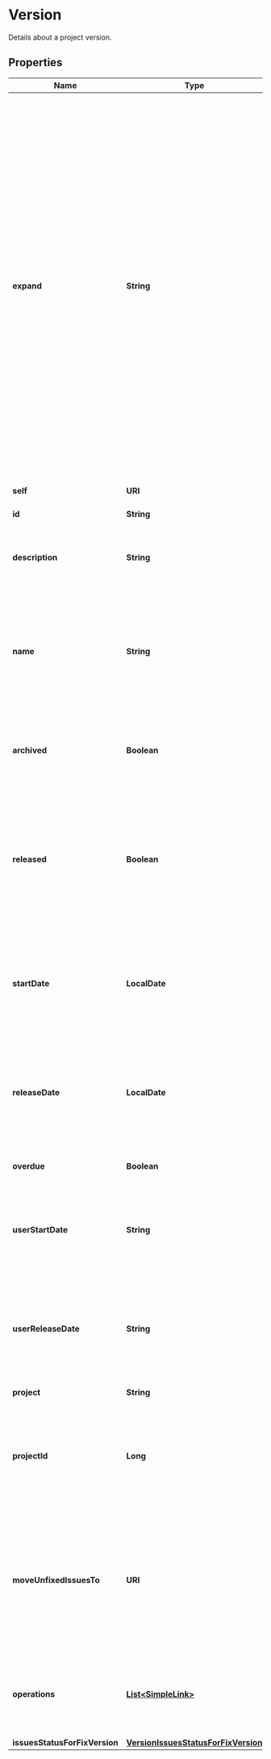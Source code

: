 

# Version

Details about a project version.

## Properties

| Name | Type | Description | Notes |
|------------ | ------------- | ------------- | -------------|
|**expand** | **String** | Use [expand](em&gt;#expansion) to include additional information about version in the response. This parameter accepts a comma-separated list. Expand options include:   *  &#x60;operations&#x60; Returns the list of operations available for this version.  *  &#x60;issuesstatus&#x60; Returns the count of issues in this version for each of the status categories *to do*, *in progress*, *done*, and *unmapped*. The *unmapped* property contains a count of issues with a status other than *to do*, *in progress*, and *done*.  Optional for create and update. |  [optional] |
|**self** | **URI** | The URL of the version. |  [optional] [readonly] |
|**id** | **String** | The ID of the version. |  [optional] [readonly] |
|**description** | **String** | The description of the version. Optional when creating or updating a version. |  [optional] |
|**name** | **String** | The unique name of the version. Required when creating a version. Optional when updating a version. The maximum length is 255 characters. |  [optional] |
|**archived** | **Boolean** | Indicates that the version is archived. Optional when creating or updating a version. |  [optional] |
|**released** | **Boolean** | Indicates that the version is released. If the version is released a request to release again is ignored. Not applicable when creating a version. Optional when updating a version. |  [optional] |
|**startDate** | **LocalDate** | The start date of the version. Expressed in ISO 8601 format (yyyy-mm-dd). Optional when creating or updating a version. |  [optional] |
|**releaseDate** | **LocalDate** | The release date of the version. Expressed in ISO 8601 format (yyyy-mm-dd). Optional when creating or updating a version. |  [optional] |
|**overdue** | **Boolean** | Indicates that the version is overdue. |  [optional] [readonly] |
|**userStartDate** | **String** | The date on which work on this version is expected to start, expressed in the instance&#39;s *Day/Month/Year Format* date format. |  [optional] [readonly] |
|**userReleaseDate** | **String** | The date on which work on this version is expected to finish, expressed in the instance&#39;s *Day/Month/Year Format* date format. |  [optional] [readonly] |
|**project** | **String** | Deprecated. Use &#x60;projectId&#x60;. |  [optional] |
|**projectId** | **Long** | The ID of the project to which this version is attached. Required when creating a version. Not applicable when updating a version. |  [optional] |
|**moveUnfixedIssuesTo** | **URI** | The URL of the self link to the version to which all unfixed issues are moved when a version is released. Not applicable when creating a version. Optional when updating a version. |  [optional] |
|**operations** | [**List&lt;SimpleLink&gt;**](SimpleLink.md) | If the expand option &#x60;operations&#x60; is used, returns the list of operations available for this version. |  [optional] [readonly] |
|**issuesStatusForFixVersion** | [**VersionIssuesStatusForFixVersion**](VersionIssuesStatusForFixVersion.md) |  |  [optional] |



